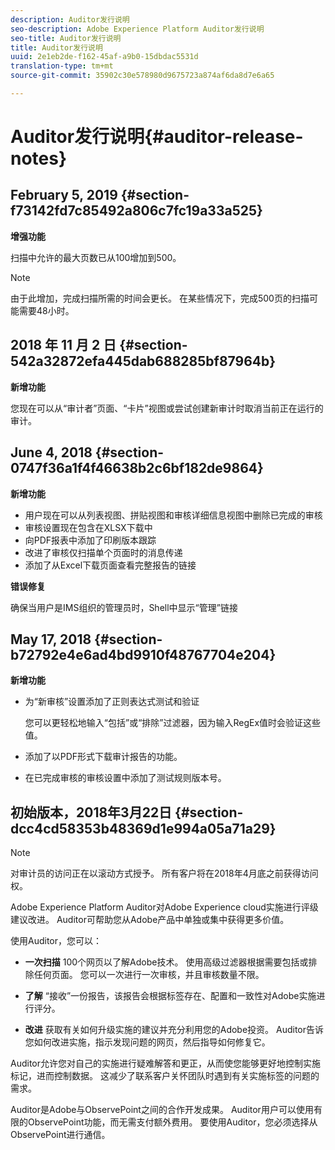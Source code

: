 ```yaml
---
description: Auditor发行说明
seo-description: Adobe Experience Platform Auditor发行说明
seo-title: Auditor发行说明
title: Auditor发行说明
uuid: 2e1eb2de-f162-45af-a9b0-15dbdac5531d
translation-type: tm+mt
source-git-commit: 35902c30e578980d9675723a874af6da8d7e6a65

---
```



# Auditor发行说明{#auditor-release-notes}

## February 5, 2019 {#section-f73142fd7c85492a806c7fc19a33a525}

**增强功能**

扫描中允许的最大页数已从100增加到500。

>[!NOTE]
>
>由于此增加，完成扫描所需的时间会更长。 在某些情况下，完成500页的扫描可能需要48小时。

## 2018 年 11 月 2 日 {#section-542a32872efa445dab688285bf87964b}

**新增功能**

您现在可以从“审计者”页面、“卡片”视图或尝试创建新审计时取消当前正在运行的审计。

## June 4, 2018 {#section-0747f36a1f4f46638b2c6bf182de9864}

**新增功能**

* 用户现在可以从列表视图、拼贴视图和审核详细信息视图中删除已完成的审核
* 审核设置现在包含在XLSX下载中
* 向PDF报表中添加了印刷版本跟踪
* 改进了审核仅扫描单个页面时的消息传递
* 添加了从Excel下载页面查看完整报告的链接

**错误修复**

确保当用户是IMS组织的管理员时，Shell中显示“管理”链接

## May 17, 2018 {#section-b72792e4e6ad4bd9910f48767704e204}

**新增功能**

* 为“新审核”设置添加了正则表达式测试和验证

   您可以更轻松地输入“包括”或“排除”过滤器，因为输入RegEx值时会验证这些值。
* 添加了以PDF形式下载审计报告的功能。
* 在已完成审核的审核设置中添加了测试规则版本号。

## 初始版本，2018年3月22日 {#section-dcc4cd58353b48369d1e994a05a71a29}

>[!NOTE]
>
>对审计员的访问正在以滚动方式授予。 所有客户将在2018年4月底之前获得访问权。

Adobe Experience Platform Auditor对Adobe Experience cloud实施进行评级建议改进。 Auditor可帮助您从Adobe产品中单独或集中获得更多价值。

使用Auditor，您可以：

* **一次扫描** 100个网页以了解Adobe技术。 使用高级过滤器根据需要包括或排除任何页面。 您可以一次进行一次审核，并且审核数量不限。

* **了解** “接收”一份报告，该报告会根据标签存在、配置和一致性对Adobe实施进行评分。

* **改进** 获取有关如何升级实施的建议并充分利用您的Adobe投资。 Auditor告诉您如何改进实施，指示发现问题的网页，然后指导如何修复它。

Auditor允许您对自己的实施进行疑难解答和更正，从而使您能够更好地控制实施标记，进而控制数据。 这减少了联系客户关怀团队时遇到有关实施标签的问题的需求。

Auditor是Adobe与ObservePoint之间的合作开发成果。 Auditor用户可以使用有限的ObservePoint功能，而无需支付额外费用。 要使用Auditor，您必须选择从ObservePoint进行通信。
